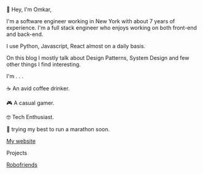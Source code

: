👋 Hey, I'm Omkar,

I'm a software engineer working in New York with about 7 years of experience. I'm a full stack engineer who enjoys working on both front-end and back-end.

I use Python, Javascript, React almost on a daily basis.

On this blog I mostly talk about Design Patterns, System Design and few other things I find interesting.

I'm . . .

☕ An avid coffee drinker.

🎮 A casual gamer.

🤓 Tech Enthusiast.

🏃 trying my best to run a marathon soon.


[My website](https://omkaradhali.dev/)

Projects

[Robofriends](https://omkaradhali.github.io/robofriends/)
